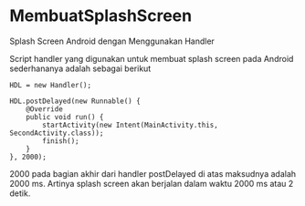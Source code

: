 # MembuatSplashScreen
 Splash Screen Android dengan Menggunakan Handler

 Script handler yang digunakan untuk membuat splash screen pada Android sederhananya adalah sebagai berikut

```
HDL = new Handler();

HDL.postDelayed(new Runnable() {
    @Override
    public void run() {
        startActivity(new Intent(MainActivity.this, SecondActivity.class));
        finish();
    }
}, 2000);
```

2000 pada bagian akhir dari handler postDelayed di atas maksudnya adalah 2000 ms. Artinya splash screen akan berjalan dalam waktu 2000 ms atau 2 detik.